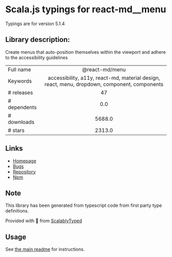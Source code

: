 
# Scala.js typings for react-md__menu

Typings are for version 5.1.4

## Library description:
Create menus that auto-position themselves within the viewport and adhere to the accessibility guidelines

|                    |                 |
| ------------------ | :-------------: |
| Full name          | @react-md/menu |
| Keywords           | accessibility, a11y, react-md, material design, react, menu, dropdown, component, components |
| # releases         | 47 |
| # dependents       | 0.0 |
| # downloads        | 5688.0 |
| # stars            | 2313.0 |

## Links
- [Homepage](https://react-md.dev/packages/menu/demos)
- [Bugs](https://github.com/mlaursen/react-md/issues)
- [Repository](https://github.com/mlaursen/react-md)
- [Npm](https://www.npmjs.com/package/%40react-md%2Fmenu)
    


## Note
This library has been generated from typescript code from first party type definitions.

Provided with :purple_heart: from [ScalablyTyped](https://github.com/oyvindberg/ScalablyTyped)

## Usage
See [the main readme](../../readme.md) for instructions.


